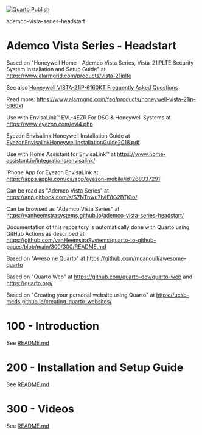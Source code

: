 [![Quarto Publish](https://github.com/vanHeemstraSystems/ademco-vista-series-headstart/actions/workflows/publish.yml/badge.svg)](https://github.com/vanHeemstraSystems/ademco-vista-series-headstart/actions/workflows/publish.yml)

ademco-vista-series-headstart
# Ademco Vista Series - Headstart

Based on "Honeywell Home - Ademco Vista Series, Vista-21iPLTE Security System Installation and Setup Guide" at https://www.alarmgrid.com/products/vista-21iplte

See also [Honeywell VISTA-21iP-6160KT Frequently Asked Questions](https://www.alarmgrid.com/faq/products/honeywell-vista-21ip-6160kt)

Read more: https://www.alarmgrid.com/faq/products/honeywell-vista-21ip-6160kt

Use with EnvisaLink™ EVL-4EZR For DSC & Honeywell Systems at https://www.eyezon.com/evl4.php

Eyezon Envisalink Honeywell Installation Guide at [EyezonEnvisalinkHoneywellInstallationGuide2018.pdf](https://github.com/vanHeemstraSystems/ademco-vista-series-headstart/files/10079315/EyezonEnvisalinkHoneywellInstallationGuide2018.pdf)

Use with Home Assistant for EnvisaLink™ at https://www.home-assistant.io/integrations/envisalink/

iPhone App for Eyezon EnvisaLink at https://apps.apple.com/ca/app/eyezon-mobile/id1268337291

Can be read as "Ademco Vista Series" at https://app.gitbook.com/s/S7NTnwu7IvIE8G2BTjCo/

Can be browsed as "Ademco Vista Series" at https://vanheemstrasystems.github.io/ademco-vista-series-headstart/

Documentation of this repository is automatically done with Quarto using GitHub Actions as described at https://github.com/vanHeemstraSystems/quarto-to-github-pages/blob/main/300/300/README.md

Based on "Awesome Quarto" at https://github.com/mcanouil/awesome-quarto

Based on "Quarto Web" at https://github.com/quarto-dev/quarto-web and https://quarto.org/

Based on "Creating your personal website using Quarto" at https://ucsb-meds.github.io/creating-quarto-websites/

# 100 - Introduction

See [README.md](./100/README.md)

# 200 - Installation and Setup Guide

See [README.md](./200/README.md)

# 300 - Videos

See [README.md](./300/README.md)
